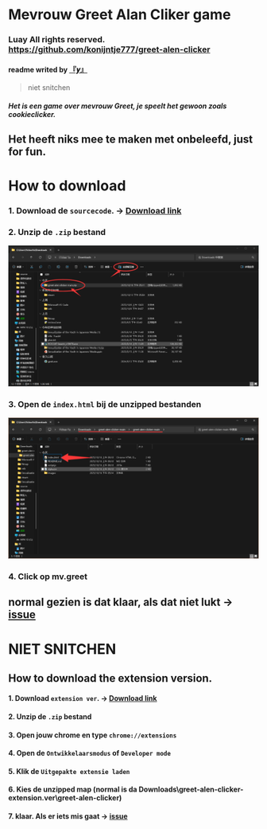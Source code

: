 # Mevrouw Greet Alan Cliker game
### Luay All rights reserved. https://github.com/konijntje777/greet-alen-clicker
#### readme writed by [『𝒚』](https://github.com/Love-Lumine)
> niet snitchen
##### Het is een game over mevrouw Greet, je speelt het gewoon zoals cookieclicker.
## Het heeft niks mee te maken met onbeleefd, just for fun. 
# How to download
### 1. Download de `sourcecode`. → [Download link](https://github.com/konijntje777/greet-alen-clicker/archive/refs/heads/main.zip) 
### 2. Unzip de `.zip` bestand
![unzip](https://github.com/konijntje777/greet-alen-clicker/blob/main/images/readme/unzip.png?raw=true)
### 3. Open de `index.html` bij de unzipped bestanden
![unzip](https://github.com/konijntje777/greet-alen-clicker/blob/main/images/readme/openhtml.png?raw=true)
### 4. Click op mv.greet
## normal gezien is dat klaar, als dat niet lukt → [issue](https://github.com/konijntje777/greet-alen-clicker/issues/new/choose)
# NIET SNITCHEN

## How to download the extension version.
#### 1. Download `extension ver`. → [Download link](https://github.com/konijntje777/greet-alen-clicker/releases/download/extension/greet-alen-clicker-extension.ver.zip) 
#### 2. Unzip de `.zip` bestand
#### 3. Open jouw chrome en type `chrome://extensions`
#### 4. Open de `Ontwikkelaarsmodus` of `Developer mode`
#### 5. Klik de `Uitgepakte extensie laden`
#### 6. Kies de unzipped map (normal is da Downloads\greet-alen-clicker-extension.ver\greet-alen-clicker)
#### 7. klaar. Als er iets mis gaat → [issue](https://github.com/konijntje777/greet-alen-clicker/issues/new/choose)

